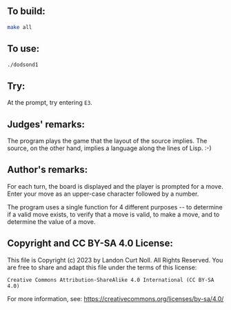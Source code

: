 ## To build:

```sh
make all
```


## To use:

```sh
./dodsond1
```


## Try:

At the prompt, try entering `E3`.


## Judges' remarks:

The program plays the game that the layout of the source implies.
The source, on the other hand, implies a language along the
lines of Lisp.  :-)


## Author's remarks:

For each turn, the board is displayed and the player is prompted for
a move.  Enter your move as an upper-case  character followed by a number.

The program uses a single function for 4 different purposes -- to
determine if a valid move exists, to verify that a move is valid, to
make a move, and to determine the value of a move.


## Copyright and CC BY-SA 4.0 License:

This file is Copyright (c) 2023 by Landon Curt Noll.  All Rights Reserved.
You are free to share and adapt this file under the terms of this license:

    Creative Commons Attribution-ShareAlike 4.0 International (CC BY-SA 4.0)

For more information, see: https://creativecommons.org/licenses/by-sa/4.0/
